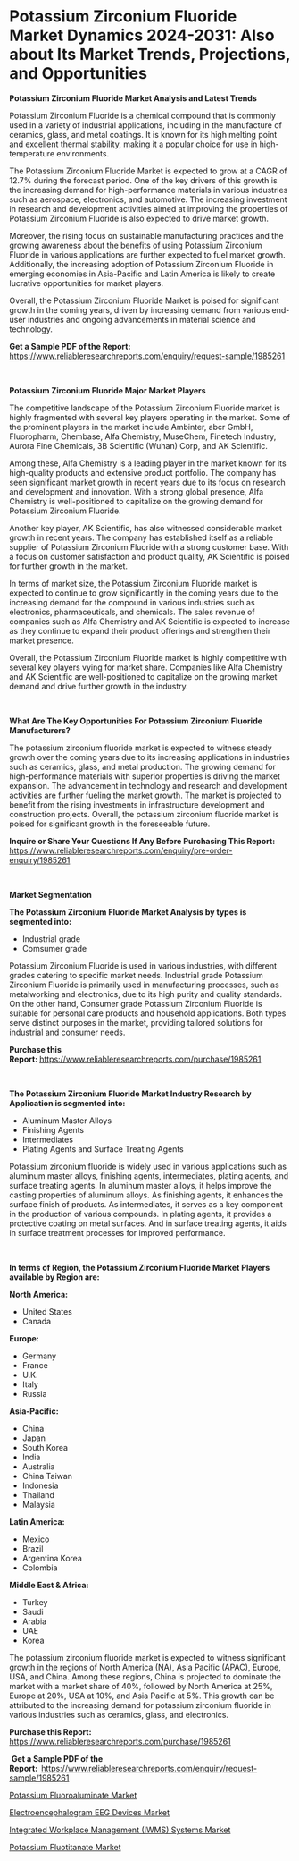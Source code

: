 <p><h1>Potassium Zirconium Fluoride Market Dynamics 2024-2031: Also about Its Market Trends, Projections, and Opportunities</h1></p><p><strong>Potassium Zirconium Fluoride Market Analysis and Latest Trends</strong></p>
<p><p>Potassium Zirconium Fluoride is a chemical compound that is commonly used in a variety of industrial applications, including in the manufacture of ceramics, glass, and metal coatings. It is known for its high melting point and excellent thermal stability, making it a popular choice for use in high-temperature environments. </p><p>The Potassium Zirconium Fluoride Market is expected to grow at a CAGR of 12.7% during the forecast period. One of the key drivers of this growth is the increasing demand for high-performance materials in various industries such as aerospace, electronics, and automotive. The increasing investment in research and development activities aimed at improving the properties of Potassium Zirconium Fluoride is also expected to drive market growth.</p><p>Moreover, the rising focus on sustainable manufacturing practices and the growing awareness about the benefits of using Potassium Zirconium Fluoride in various applications are further expected to fuel market growth. Additionally, the increasing adoption of Potassium Zirconium Fluoride in emerging economies in Asia-Pacific and Latin America is likely to create lucrative opportunities for market players.</p><p>Overall, the Potassium Zirconium Fluoride Market is poised for significant growth in the coming years, driven by increasing demand from various end-user industries and ongoing advancements in material science and technology.</p></p>
<p><strong>Get a Sample PDF of the Report:&nbsp;</strong> <a href="https://www.reliableresearchreports.com/enquiry/request-sample/1985261">https://www.reliableresearchreports.com/enquiry/request-sample/1985261</a></p>
<p>&nbsp;</p>
<p><strong>Potassium Zirconium Fluoride Major Market Players</strong></p>
<p><p>The competitive landscape of the Potassium Zirconium Fluoride market is highly fragmented with several key players operating in the market. Some of the prominent players in the market include Ambinter, abcr GmbH, Fluoropharm, Chembase, Alfa Chemistry, MuseChem, Finetech Industry, Aurora Fine Chemicals, 3B Scientific (Wuhan) Corp, and AK Scientific.</p><p>Among these, Alfa Chemistry is a leading player in the market known for its high-quality products and extensive product portfolio. The company has seen significant market growth in recent years due to its focus on research and development and innovation. With a strong global presence, Alfa Chemistry is well-positioned to capitalize on the growing demand for Potassium Zirconium Fluoride.</p><p>Another key player, AK Scientific, has also witnessed considerable market growth in recent years. The company has established itself as a reliable supplier of Potassium Zirconium Fluoride with a strong customer base. With a focus on customer satisfaction and product quality, AK Scientific is poised for further growth in the market.</p><p>In terms of market size, the Potassium Zirconium Fluoride market is expected to continue to grow significantly in the coming years due to the increasing demand for the compound in various industries such as electronics, pharmaceuticals, and chemicals. The sales revenue of companies such as Alfa Chemistry and AK Scientific is expected to increase as they continue to expand their product offerings and strengthen their market presence.</p><p>Overall, the Potassium Zirconium Fluoride market is highly competitive with several key players vying for market share. Companies like Alfa Chemistry and AK Scientific are well-positioned to capitalize on the growing market demand and drive further growth in the industry.</p></p>
<p>&nbsp;</p>
<p><strong>What Are The Key Opportunities For Potassium Zirconium Fluoride Manufacturers?</strong></p>
<p><p>The potassium zirconium fluoride market is expected to witness steady growth over the coming years due to its increasing applications in industries such as ceramics, glass, and metal production. The growing demand for high-performance materials with superior properties is driving the market expansion. The advancement in technology and research and development activities are further fueling the market growth. The market is projected to benefit from the rising investments in infrastructure development and construction projects. Overall, the potassium zirconium fluoride market is poised for significant growth in the foreseeable future.</p></p>
<p><strong>Inquire or Share Your Questions If Any Before Purchasing This Report:</strong> <a href="https://www.reliableresearchreports.com/enquiry/pre-order-enquiry/1985261">https://www.reliableresearchreports.com/enquiry/pre-order-enquiry/1985261</a></p>
<p>&nbsp;</p>
<p><strong>Market Segmentation</strong></p>
<p><strong>The Potassium Zirconium Fluoride Market Analysis by types is segmented into:</strong></p>
<p><ul><li>Industrial grade</li><li>Comsumer grade</li></ul></p>
<p><p>Potassium Zirconium Fluoride is used in various industries, with different grades catering to specific market needs. Industrial grade Potassium Zirconium Fluoride is primarily used in manufacturing processes, such as metalworking and electronics, due to its high purity and quality standards. On the other hand, Consumer grade Potassium Zirconium Fluoride is suitable for personal care products and household applications. Both types serve distinct purposes in the market, providing tailored solutions for industrial and consumer needs.</p></p>
<p><strong>Purchase this Report:&nbsp;</strong><a href="https://www.reliableresearchreports.com/purchase/1985261">https://www.reliableresearchreports.com/purchase/1985261</a></p>
<p>&nbsp;</p>
<p><strong>The Potassium Zirconium Fluoride Market Industry Research by Application is segmented into:</strong></p>
<p><ul><li>Aluminum Master Alloys</li><li>Finishing Agents</li><li>Intermediates</li><li>Plating Agents and Surface Treating Agents</li></ul></p>
<p><p>Potassium zirconium fluoride is widely used in various applications such as aluminum master alloys, finishing agents, intermediates, plating agents, and surface treating agents. In aluminum master alloys, it helps improve the casting properties of aluminum alloys. As finishing agents, it enhances the surface finish of products. As intermediates, it serves as a key component in the production of various compounds. In plating agents, it provides a protective coating on metal surfaces. And in surface treating agents, it aids in surface treatment processes for improved performance.</p></p>
<p>&nbsp;</p>
<p><strong>In terms of Region, the Potassium Zirconium Fluoride Market Players available by Region are:</strong></p>
<p>
    <p> <strong> North America: </strong>
        <ul>
            <li>United States</li>
            <li>Canada</li>
        </ul>
        </p> 
    <p> <strong> Europe: </strong>
        <ul>
            <li>Germany</li>
            <li>France</li>
            <li>U.K.</li>
            <li>Italy</li>
            <li>Russia</li>
        </ul>
        </p> 
    <p> <strong> Asia-Pacific: </strong>
        <ul>
            <li>China</li>
            <li>Japan</li>
            <li>South Korea</li>
            <li>India</li>
            <li>Australia</li>
            <li>China Taiwan</li>
            <li>Indonesia</li>
            <li>Thailand</li>
            <li>Malaysia</li>
        </ul>
        </p> 
    <p> <strong> Latin America: </strong>
        <ul>
            <li>Mexico</li>
            <li>Brazil</li>
            <li>Argentina Korea</li>
            <li>Colombia</li>
        </ul>
        </p> 
    <p> <strong> Middle East & Africa: </strong>
        <ul>
            <li>Turkey</li>
            <li>Saudi</li>
            <li>Arabia</li>
            <li>UAE</li>
            <li>Korea</li>
        </ul>
    </p>
    </p>
<p><p>The potassium zirconium fluoride market is expected to witness significant growth in the regions of North America (NA), Asia Pacific (APAC), Europe, USA, and China. Among these regions, China is projected to dominate the market with a market share of 40%, followed by North America at 25%, Europe at 20%, USA at 10%, and Asia Pacific at 5%. This growth can be attributed to the increasing demand for potassium zirconium fluoride in various industries such as ceramics, glass, and electronics.</p></p>
<p><strong>Purchase this Report: </strong><a href="https://www.reliableresearchreports.com/purchase/1985261">https://www.reliableresearchreports.com/purchase/1985261</a></p>
<p>&nbsp;<strong>Get a Sample PDF of the Report:&nbsp;&nbsp;</strong><a href="https://www.reliableresearchreports.com/enquiry/request-sample/1985261">https://www.reliableresearchreports.com/enquiry/request-sample/1985261</a></p>
<p><strong></strong></p>
<p><p><a href="https://github.com/nathandecarvalho/Market-Research-Report-List-2/blob/main/potassium-fluoroaluminate-market.md">Potassium Fluoroaluminate Market</a></p><p><a href="https://view.publitas.com/reportprime-1/electroencephalogram-eeg-devices-market-provides-detailed-segmentation-of-this-market-based-on-type-application-and-region-and-forecast-for-the-period-from-2023-2030/">Electroencephalogram EEG Devices Market</a></p><p><a href="https://spotless-saver-8fd.notion.site/Integrated-Workplace-Management-IWMS-Systems-Market-A-Comprehensive-Report-of-its-Market-Share--07de0e1a049c4ddd97ca59758771b313">Integrated Workplace Management (IWMS) Systems Market</a></p><p><a href="https://github.com/kosella/Market-Research-Report-List-2/blob/main/potassium-fluotitanate-market.md">Potassium Fluotitanate Market</a></p></p>